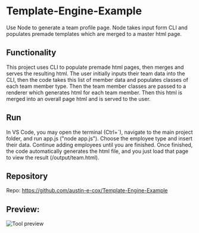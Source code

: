 # Template-Engine-Example
Use Node to generate a team profile page. Node takes input form CLI and populates premade templates which are merged to a master html page.

## Functionality
This project uses CLI to populate premade html pages, then merges and serves the resulting html. The user initially inputs their team data into the CLI, then the code takes this list of member data and populates classes of each team member type. Then the team member classes are passed to a renderer which generates html for each team member. Then this html is merged into an overall page html and is served to the user.

## Run
In VS Code, you may open the terminal (Ctrl+\`), navigate to the main project folder, and run app.js ("node app.js").
Choose the employee type and insert their data. Continue adding employees until you are finished. Once finished, the code automatically generates the html file, and you just load that page to view the result (/output/team.html).

## Repository
Repo: https://github.com/austin-e-cox/Template-Engine-Example

## Preview:
![Tool preview](/preview.gif?raw=true "Tool Preview")
